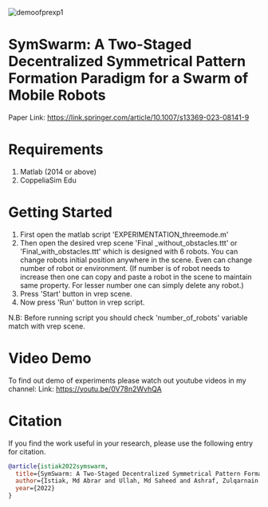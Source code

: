 ![demoofprexp1](6_robots.png)
# SymSwarm: A Two-Staged Decentralized Symmetrical Pattern Formation Paradigm for a Swarm of Mobile Robots
Paper Link: https://link.springer.com/article/10.1007/s13369-023-08141-9
# Requirements
1. Matlab (2014 or above)
2. CoppeliaSim Edu

# Getting Started
1. First open the matlab script 'EXPERIMENTATION_threemode.m'
2. Then open the desired vrep scene 'Final _without_obstacles.ttt' or 'Final_with_obstacles.ttt'
which is designed with 6 robots. You can change robots initial position anywhere in the scene.
Even can change number of robot or environment.
(If number is of robot needs to increase then one can copy and paste a robot in the scene
to maintain same property. For lesser number one can simply delete any robot.)
3. Press 'Start' button in vrep scene.
4. Now press 'Run' button in vrep script.

N.B: Before running script you should check 'number_of_robots' variable match with
vrep scene.

# Video Demo
To find out demo of experiments please watch out youtube videos in my channel:
Link: https://youtu.be/0V78n2WvhQA

# Citation
If you find the work useful in your research, please use the following entry for citation.

```BibTeX
@article{istiak2022symswarm,
  title={SymSwarm: A Two-Staged Decentralized Symmetrical Pattern Formation Paradigm for a Swarm of Mobile Robots},
  author={Istiak, Md Abrar and Ullah, Md Saheed and Ashraf, Zulqarnain Bin and Sarker, Sudipta Chandra and Chowdhury, Mortuza Minhaj and Ahbab, Sadman Sakib},
  year={2022}
}
```
